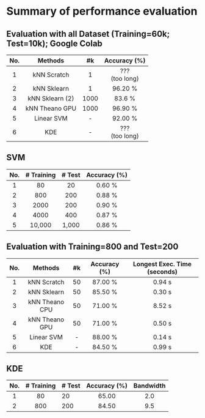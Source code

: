 # Summary of performance evaluation

## Evaluation with all Dataset (Training=60k; Test=10k); Google Colab
| No. 	| Methods 	| #k 	| Accuracy (%) 	|
|:---:	|:---------------:	|:----:	|:-----------------:	|
| 1 	| kNN Scratch 	| 1 	| ???<br>(too long) 	|
| 2 	| kNN Sklearn 	| 1 	| 96.20 % 	|
| 3 	| kNN Sklearn (2) 	| 1000 	| 83.6 % 	|
| 4 	| kNN Theano GPU 	| 1000 	| 96.90 % 	|
| 5 	| Linear SVM 	| - 	| 92.00 % 	|
| 6 	| KDE 	| - 	| ???<br>(too long) 	|

## SVM
| No. 	| # Training 	| # Test 	| Accuracy (%) 	|
|:---:	|:----------:	|:------:	|:------------:	|
| 1 	| 80 	| 20 	| 0.60 % 	|
| 2 	| 800 	| 200 	| 0.88 % 	|
| 3 	| 2000 	| 200 	| 0.90 % 	|
| 4 	| 4000 	| 400 	| 0.87 % 	|
| 5 	| 10,000 	| 1,000 	| 0.86 % 	|

## Evaluation with Training=800 and Test=200
| No. 	| Methods 	| #k 	| Accuracy (%) 	| Longest Exec. Time (seconds) 	|
|:---:	|:--------------:	|:--:	|:------------:	|:----------------------------:	|
| 1 	| kNN Scratch 	| 50 	| 87.00 % 	| 0.94 s 	|
| 2 	| kNN Sklearn 	| 50 	| 85.50 % 	| 0.30 s 	|
| 3 	| kNN Theano CPU 	| 50 	| 71.00 % 	| 8.52 s 	|
| 4 	| kNN Theano GPU 	| 50 	| 71.00 % 	| 0.50 s 	|
| 5 	| Linear SVM 	| - 	| 88.00 % 	| 0.14 s 	|
| 6 	| KDE 	| - 	| 84.50 % 	| 0.99 s 	|


## KDE
| No. 	| # Training 	| # Test 	| Accuracy (%) 	| Bandwidth 	|
|:---:	|:----------:	|--------	|:------------:	|:---------:	|
| 1 	| 80 	| 20 	| 65.00 	| 2.0 	|
| 2 	| 800 	| 200 	| 84.50 	| 9.5 	|
